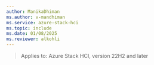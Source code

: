 ```yaml
---
author: ManikaDhiman
ms.author: v-mandhiman
ms.service: azure-stack-hci
ms.topic: include
ms.date: 01/08/2025
ms.reviewer: alkohli
---
```


> Applies to: Azure Stack HCI, version 22H2 and later